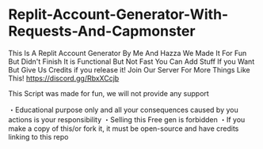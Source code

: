 # Replit-Account-Generator-With-Requests-And-Capmonster
This Is A Replit Account Generator By Me And Hazza We Made It For Fun But Didn't Finish It is Functional But Not Fast You Can Add Stuff If you Want But Give Us Credits if you release it!
Join Our Server For More Things Like This! https://discord.gg/RbxXCcjb 


This Script was made for fun, we will not provide any support


・Educational purpose only and all your consequences caused by you actions is your responsibility
・Selling this Free gen is forbidden
・If you make a copy of this/or fork it, it must be open-source and have credits linking to this repo
